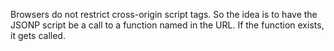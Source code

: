 Browsers do not restrict cross-origin script tags. So the idea is to have the 
JSONP script be a call to a function named in the URL. If the function exists,
it gets called.

<pre class="runnable readonly html 300">

<script>

myFunction = function(data) {
    var s = '';
    for (var i = 0; i < data.feed.entry.length; i++) {
        s += '\n' + data.feed.entry[i].title.label;
    }
    alert('I got ' + data.feed.entry.length + ' movies: \n' + s);
};
</script>

<script src="https://itunes.apple.com/us/rss/topmovies/limit=5/json?callback=myFunction"></script>

</pre>